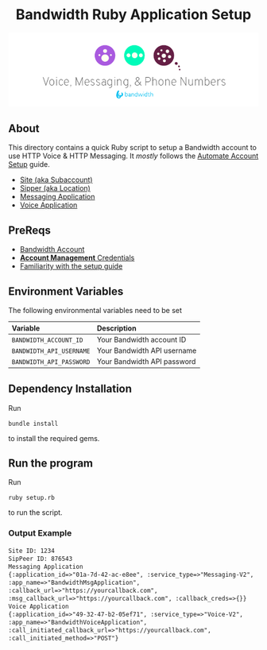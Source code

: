 <div align="center">

# Bandwidth Ruby Application Setup

![BW_all](../../.readme_images/BW_all.png)

</div>

## About

This directory contains a quick Ruby script to setup a Bandwidth account to use HTTP Voice & HTTP Messaging.  It _mostly_ follows the [Automate Account Setup](https://dev.bandwidth.com/account/guides/programmaticApplicationSetup.html#top) guide.

* [Site (aka Subaccount)](https://dev.bandwidth.com/account/guides/programmaticApplicationSetup.html#create-subaccount-site)
* [Sipper (aka Location)](https://dev.bandwidth.com/account/guides/programmaticApplicationSetup.html#create-location)
* [Messaging Application](https://dev.bandwidth.com/account/applications/about.html)
* [Voice Application](https://dev.bandwidth.com/account/applications/about.html)

## PreReqs

* [Bandwidth Account](https://dashboard.bandwidth.com)
* [**Account Management** Credentials](https://dev.bandwidth.com/guides/accountCredentials.html#top)
* [Familiarity with the setup guide](https://dev.bandwidth.com/account/guides/programmaticApplicationSetup.html#top)


## Environment Variables

The following environmental variables need to be set

| Variable                 | Description                 |
|:-------------------------|:----------------------------|
| `BANDWIDTH_ACCOUNT_ID`   | Your Bandwidth account ID  |
| `BANDWIDTH_API_USERNAME`     | Your Bandwidth API username |
| `BANDWIDTH_API_PASSWORD` | Your Bandwidth API password |

## Dependency Installation

Run

```
bundle install
```

to install the required gems.

## Run the program

Run

```
ruby setup.rb
```

to run the script.

### Output Example

```
Site ID: 1234
SipPeer ID: 876543
Messaging Application
{:application_id=>"01a-7d-42-ac-e8ee", :service_type=>"Messaging-V2", :app_name=>"BandwidthMsgApplication", :callback_url=>"https://yourcallback.com", :msg_callback_url=>"https://yourcallback.com", :callback_creds=>{}}
Voice Application
{:application_id=>"49-32-47-b2-05ef71", :service_type=>"Voice-V2", :app_name=>"BandwidthVoiceApplication", :call_initiated_callback_url=>"https://yourcallback.com", :call_initiated_method=>"POST"}
```
